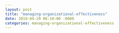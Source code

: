```yaml
---
layout: post
title: "managing-organizational-effectiveness"
date: 2019-04-29 06:10:00 -0800
categories: managing-organizational-effectiveness
---
```



